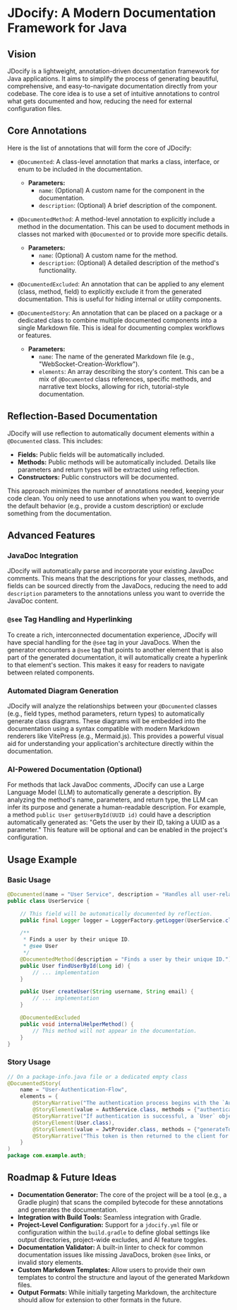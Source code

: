 # JDocify: A Modern Documentation Framework for Java

## Vision

JDocify is a lightweight, annotation-driven documentation framework for Java applications. It aims to simplify the process of generating beautiful, comprehensive, and easy-to-navigate documentation directly from your codebase. The core idea is to use a set of intuitive annotations to control what gets documented and how, reducing the need for external configuration files.

## Core Annotations

Here is the list of annotations that will form the core of JDocify:

*   `@Documented`: A class-level annotation that marks a class, interface, or enum to be included in the documentation.
    *   **Parameters:**
        *   `name`: (Optional) A custom name for the component in the documentation.
        *   `description`: (Optional) A brief description of the component.

*   `@DocumentedMethod`: A method-level annotation to explicitly include a method in the documentation. This can be used to document methods in classes not marked with `@Documented` or to provide more specific details.
    *   **Parameters:**
        *   `name`: (Optional) A custom name for the method.
        *   `description`: (Optional) A detailed description of the method's functionality.

*   `@DocumentedExcluded`: An annotation that can be applied to any element (class, method, field) to explicitly exclude it from the generated documentation. This is useful for hiding internal or utility components.

*   `@DocumentedStory`: An annotation that can be placed on a package or a dedicated class to combine multiple documented components into a single Markdown file. This is ideal for documenting complex workflows or features.
    *   **Parameters:**
        *   `name`: The name of the generated Markdown file (e.g., "WebSocket-Creation-Workflow").
        *   `elements`: An array describing the story's content. This can be a mix of `@Documented` class references, specific methods, and narrative text blocks, allowing for rich, tutorial-style documentation.

## Reflection-Based Documentation

JDocify will use reflection to automatically document elements within a `@Documented` class. This includes:

*   **Fields:** Public fields will be automatically included.
*   **Methods:** Public methods will be automatically included. Details like parameters and return types will be extracted using reflection.
*   **Constructors:** Public constructors will be documented.

This approach minimizes the number of annotations needed, keeping your code clean. You only need to use annotations when you want to override the default behavior (e.g., provide a custom description) or exclude something from the documentation.

## Advanced Features

### JavaDoc Integration
JDocify will automatically parse and incorporate your existing JavaDoc comments. This means that the descriptions for your classes, methods, and fields can be sourced directly from the JavaDocs, reducing the need to add `description` parameters to the annotations unless you want to override the JavaDoc content.

### `@see` Tag Handling and Hyperlinking
To create a rich, interconnected documentation experience, JDocify will have special handling for the `@see` tag in your JavaDocs. When the generator encounters a `@see` tag that points to another element that is also part of the generated documentation, it will automatically create a hyperlink to that element's section. This makes it easy for readers to navigate between related components.

### Automated Diagram Generation
JDocify will analyze the relationships between your `@Documented` classes (e.g., field types, method parameters, return types) to automatically generate class diagrams. These diagrams will be embedded into the documentation using a syntax compatible with modern Markdown renderers like VitePress (e.g., Mermaid.js). This provides a powerful visual aid for understanding your application's architecture directly within the documentation.

### AI-Powered Documentation (Optional)
For methods that lack JavaDoc comments, JDocify can use a Large Language Model (LLM) to automatically generate a description. By analyzing the method's name, parameters, and return type, the LLM can infer its purpose and generate a human-readable description. For example, a method `public User getUserById(UUID id)` could have a description automatically generated as: "Gets the user by their ID, taking a UUID as a parameter." This feature will be optional and can be enabled in the project's configuration.

## Usage Example

### Basic Usage

```java
@Documented(name = "User Service", description = "Handles all user-related operations.")
public class UserService {

    // This field will be automatically documented by reflection.
    public final Logger logger = LoggerFactory.getLogger(UserService.class);

    /**
     * Finds a user by their unique ID.
     * @see User
     */
    @DocumentedMethod(description = "Finds a user by their unique ID.")
    public User findUserById(Long id) {
        // ... implementation
    }

    public User createUser(String username, String email) {
        // ... implementation
    }

    @DocumentedExcluded
    public void internalHelperMethod() {
        // This method will not appear in the documentation.
    }
}
```

### Story Usage

```java
// On a package-info.java file or a dedicated empty class
@DocumentedStory(
    name = "User-Authentication-Flow",
    elements = {
        @StoryNarrative("The authentication process begins with the `AuthService`. A user provides their credentials, which are then validated."),
        @StoryElement(value = AuthService.class, methods = {"authenticate"}),
        @StoryNarrative("If authentication is successful, a `User` object is retrieved and a JWT token is generated by the `JwtProvider`."),
        @StoryElement(User.class),
        @StoryElement(value = JwtProvider.class, methods = {"generateToken"}),
        @StoryNarrative("This token is then returned to the client for subsequent requests.")
    }
)
package com.example.auth;
```

## Roadmap & Future Ideas

*   **Documentation Generator:** The core of the project will be a tool (e.g., a Gradle plugin) that scans the compiled bytecode for these annotations and generates the documentation.
*   **Integration with Build Tools:** Seamless integration with Gradle.
*   **Project-Level Configuration:** Support for a `jdocify.yml` file or configuration within the `build.gradle` to define global settings like output directories, project-wide excludes, and AI feature toggles.
*   **Documentation Validator:** A built-in linter to check for common documentation issues like missing JavaDocs, broken `@see` links, or invalid story elements.
*   **Custom Markdown Templates:** Allow users to provide their own templates to control the structure and layout of the generated Markdown files.
*   **Output Formats:** While initially targeting Markdown, the architecture should allow for extension to other formats in the future.
